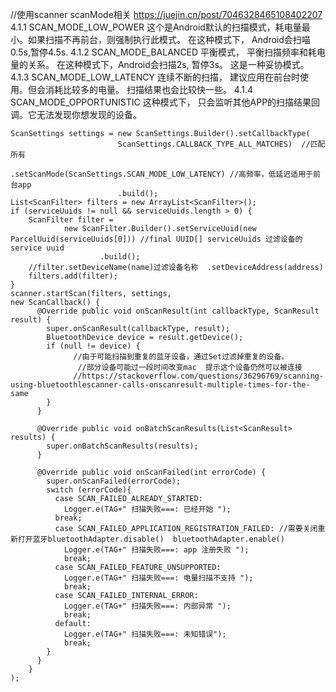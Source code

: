 




//使用scanner
scanMode相关  https://juejin.cn/post/7046328465108402207
4.1.1 SCAN_MODE_LOW_POWER
这个是Android默认的扫描模式，耗电量最小。如果扫描不再前台，则强制执行此模式。
在这种模式下， Android会扫喵0.5s,暂停4.5s.
4.1.2 SCAN_MODE_BALANCED
平衡模式， 平衡扫描频率和耗电量的关系。
在这种模式下，Android会扫描2s, 暂停3s。 这是一种妥协模式。
4.1.3 SCAN_MODE_LOW_LATENCY
连续不断的扫描， 建议应用在前台时使用。但会消耗比较多的电量。 扫描结果也会比较快一些。
4.1.4 SCAN_MODE_OPPORTUNISTIC
这种模式下， 只会监听其他APP的扫描结果回调。它无法发现你想发现的设备。


```
ScanSettings settings = new ScanSettings.Builder().setCallbackType(
                        ScanSettings.CALLBACK_TYPE_ALL_MATCHES)  //匹配所有
                        .setScanMode(ScanSettings.SCAN_MODE_LOW_LATENCY) //高频率，低延迟适用于前台app
                        .build();
List<ScanFilter> filters = new ArrayList<ScanFilter>();
if (serviceUuids != null && serviceUuids.length > 0) {
    ScanFilter filter =
            new ScanFilter.Builder().setServiceUuid(new ParcelUuid(serviceUuids[0])) //final UUID[] serviceUuids 过滤设备的service uuid
                    .build();
    //filter.setDeviceName(name)过滤设备名称  .setDeviceAddress(address)                
    filters.add(filter);
}
scanner.startScan(filters, settings, 
new ScanCallback() {
      @Override public void onScanResult(int callbackType, ScanResult result) {
        super.onScanResult(callbackType, result);
        BluetoothDevice device = result.getDevice();
        if (null != device) {
              //由于可能扫描到重复的蓝牙设备，通过Set过滤掉重复的设备。 
               //部分设备可能过一段时间改变mac  提示这个设备仍然可以被连接
              //https://stackoverflow.com/questions/36296769/scanning-using-bluetoothlescanner-calls-onscanresult-multiple-times-for-the-same
        }
      }

      @Override public void onBatchScanResults(List<ScanResult> results) {
        super.onBatchScanResults(results);
      }

      @Override public void onScanFailed(int errorCode) {
        super.onScanFailed(errorCode);
        switch (errorCode){
          case SCAN_FAILED_ALREADY_STARTED:
            Logger.e(TAG+" 扫描失败===: 已经开始 ");
          break;
          case SCAN_FAILED_APPLICATION_REGISTRATION_FAILED: //需要关闭重新打开蓝牙bluetoothAdapter.disable()  bluetoothAdapter.enable()
            Logger.e(TAG+" 扫描失败===: app 注册失败 ");
            break;
          case SCAN_FAILED_FEATURE_UNSUPPORTED:
            Logger.e(TAG+" 扫描失败===: 电量扫描不支持 ");
            break;
          case SCAN_FAILED_INTERNAL_ERROR:
            Logger.e(TAG+" 扫描失败===: 内部异常 ");
            break;
          default:
            Logger.e(TAG+" 扫描失败===: 未知错误");
            break;
        }
      }
    }
);
```